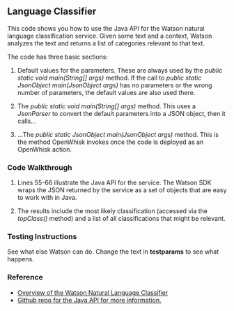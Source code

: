 ## Language Classifier

This code shows you how to use the Java API for the Watson natural language classification service. Given some text and a 
context, Watson analyzes the text and returns a list of categories relevant to that text.

The code has three basic sections: 

1. Default values for the parameters. These are always used by the *public static void main(String[] args)* method. 
If the call to *public static JsonObject main(JsonObject args)* has no parameters or the wrong number of parameters, 
the default values are also used there. 

2. The *public static void main(String[] args)* method. This uses a *JsonParser* to convert the default parameters into a 
JSON object, then it calls... 

3. ...The *public static JsonObject main(JsonObject args)* method. This is the method OpenWhisk invokes once the code is 
deployed as an OpenWhisk action.

### Code Walkthrough
1. Lines 55-66 illustrate the Java API for the service. The Watson SDK wraps the JSON returned by the service as a set of objects 
that are easy to work with in Java. 

2. The results include the most likely classification (accessed via the *topClass()* method) and a list of all classifications 
that might be relevant.

### Testing Instructions

See what else Watson can do. Change the text in **testparams** to see what happens.

### Reference
* [Overview of the Watson Natural Language Classifier](https://www.ibm.com/watson/developercloud/nl-classifier.html)
* [Github repo for the Java API for more information.](https://github.com/watson-developer-cloud/java-sdk/tree/develop/natural-language-classifier)
    
